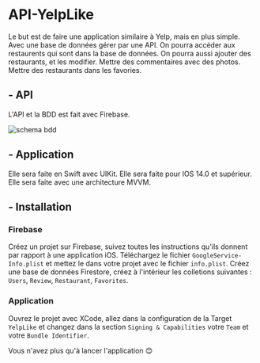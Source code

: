 # API-YelpLike


Le but est de faire une application similaire à Yelp, mais en plus simple. Avec une base de données gérer par une API. On pourra accéder aux restaurents qui sont dans la base de données. On pourra aussi ajouter des restaurants, et les modifier. Mettre des commentaires avec des photos. Mettre des restaurants dans les favories.


## - API


L'API et la BDD est fait avec Firebase.

![schema bdd](https://media.discordapp.net/attachments/1077217191918850148/1092479823135387749/Screenshot_2023-04-03_at_18.04.15.png?width=1914&height=1132)

## - Application

Elle sera faite en Swift avec UIKit. Elle sera faite pour IOS 14.0 et supérieur. Elle sera faite avec une architecture MVVM.


## - Installation

### Firebase

Créez un projet sur Firebase, suivez toutes les instructions qu'ils donnent par rapport à une application iOS. Téléchargez le fichier `GoogleService-Info.plist` et mettez le dans votre projet avec le fichier `info.plist`. Créez une base de données Firestore, créez à l'intérieur les colletions suivantes : `Users`, `Review`, `Restaurant`, `Favorites`.

### Application

Ouvrez le projet avec XCode, allez dans la configuration de la Target `YelpLike` et changez dans la section `Signing & Capabilities` votre `Team` et votre `Bundle Identifier`.

Vous n'avez plus qu'à lancer l'application 😊
